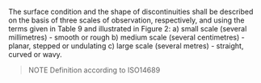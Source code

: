 The surface condition and the shape of discontinuities shall be described on the basis of three scales of observation, respectively, and using the terms given in Table 9 and illustrated in Figure 2: 
a) small scale (several millimetres) - smooth or rough 
b) medium scale (several centimetres) - planar, stepped or undulating 
c) large scale (several metres) - straight, curved or wavy. 

>NOTE Definition according to ISO14689
